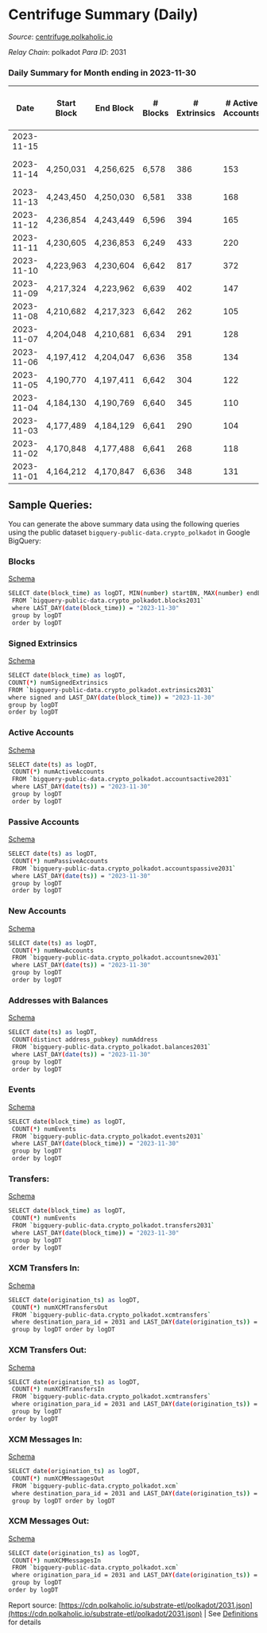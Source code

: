 # Centrifuge Summary (Daily)

_Source_: [centrifuge.polkaholic.io](https://centrifuge.polkaholic.io)

*Relay Chain*: polkadot
*Para ID*: 2031



### Daily Summary for Month ending in 2023-11-30


| Date    | Start Block | End Block | # Blocks | # Extrinsics | # Active Accounts | # Passive Accounts | # New Accounts | # Addresses | # Events  | # Transfers ($USD) | # XCM Transfers In ($USD) | # XCM Transfers Out ($USD) | # XCM In | # XCM Out | Issues |
|---------|-------------|-----------|----------|--------------|-------------------|--------------------|----------------|-------------|-----------|--------------------|---------------------------|----------------------------|----------|-----------|--------|
| 2023-11-15 |  |  |  |  |  |  |  |  |  |   |   |   |  |  |  |
| 2023-11-14 | 4,250,031 | 4,256,625 | 6,578 | 386 | 153 | 33 | 32 | 47,507 | 17,845 | 335  |   |   | 26 | 41 | 17 missing (0.26%) |
| 2023-11-13 | 4,243,450 | 4,250,030 | 6,581 | 338 | 168 | 45 | 30 | 47,477 | 17,450 | 288  |   |   | 9 | 21 |  |
| 2023-11-12 | 4,236,854 | 4,243,449 | 6,596 | 394 | 165 | 47 | 37 | 47,449 | 18,014 | 341  |   |   | 53 | 59 |  |
| 2023-11-11 | 4,230,605 | 4,236,853 | 6,249 | 433 | 220 | 45 | 35 | 47,414 | 17,530 | 372  |   |   | 46 | 36 |  |
| 2023-11-10 | 4,223,963 | 4,230,604 | 6,642 | 817 | 372 | 64 | 66 | 47,435 | 21,481 | 544  |   |   | 41 | 42 |  |
| 2023-11-09 | 4,217,324 | 4,223,962 | 6,639 | 402 | 147 | 47 | 39 | 47,381 | 18,172 | 360  |   |   | 41 | 15 |  |
| 2023-11-08 | 4,210,682 | 4,217,323 | 6,642 | 262 | 105 | 28 |  | 47,347 | 16,923 | 230  |   |   | 26 | 20 |  |
| 2023-11-07 | 4,204,048 | 4,210,681 | 6,634 | 291 | 128 | 28 | 20 | 47,330 | 17,154 | 250  |   |   | 23 | 28 |  |
| 2023-11-06 | 4,197,412 | 4,204,047 | 6,636 | 358 | 134 | 47 | 39 | 47,316 | 17,691 | 334  |   |   | 21 | 22 |  |
| 2023-11-05 | 4,190,770 | 4,197,411 | 6,642 | 304 | 122 | 27 | 20 | 47,282 | 17,293 | 266  |   |   | 28 | 32 |  |
| 2023-11-04 | 4,184,130 | 4,190,769 | 6,640 | 345 | 110 | 40 |  | 47,263 | 17,497 | 308  |   |   | 69 | 30 |  |
| 2023-11-03 | 4,177,489 | 4,184,129 | 6,641 | 290 | 104 | 25 | 20 | 47,237 | 17,232 | 266  |   |   | 31 | 41 |  |
| 2023-11-02 | 4,170,848 | 4,177,488 | 6,641 | 268 | 118 | 36 | 21 | 47,221 | 16,962 | 223  |   |   | 24 | 16 |  |
| 2023-11-01 | 4,164,212 | 4,170,847 | 6,636 | 348 | 131 | 26 | 15 | 47,202 | 17,544 | 298  |   |   | 16 | 50 |  |

## Sample Queries:
You can generate the above summary data using the following queries using the public dataset `bigquery-public-data.crypto_polkadot` in Google BigQuery:


### Blocks 

[Schema](https://github.com/colorfulnotion/substrate-etl/blob/main/schema/blocks.json)

```bash
SELECT date(block_time) as logDT, MIN(number) startBN, MAX(number) endBN, COUNT(*) numBlocks 
 FROM `bigquery-public-data.crypto_polkadot.blocks2031`  
 where LAST_DAY(date(block_time)) = "2023-11-30" 
 group by logDT 
 order by logDT
```

### Signed Extrinsics 

[Schema](https://github.com/colorfulnotion/substrate-etl/blob/main/schema/extrinsics.json)

```bash
SELECT date(block_time) as logDT, 
COUNT(*) numSignedExtrinsics 
FROM `bigquery-public-data.crypto_polkadot.extrinsics2031`  
where signed and LAST_DAY(date(block_time)) = "2023-11-30" 
group by logDT 
order by logDT
```

### Active Accounts 

[Schema](https://github.com/colorfulnotion/substrate-etl/blob/main/schema/accountsactive.json)

```bash
SELECT date(ts) as logDT, 
 COUNT(*) numActiveAccounts 
 FROM `bigquery-public-data.crypto_polkadot.accountsactive2031` 
 where LAST_DAY(date(ts)) = "2023-11-30" 
 group by logDT 
 order by logDT
```

### Passive Accounts 

[Schema](https://github.com/colorfulnotion/substrate-etl/blob/main/schema/accountspassive.json)

```bash
SELECT date(ts) as logDT, 
 COUNT(*) numPassiveAccounts 
 FROM `bigquery-public-data.crypto_polkadot.accountspassive2031` 
 where LAST_DAY(date(ts)) = "2023-11-30" 
 group by logDT 
 order by logDT
```

### New Accounts 

[Schema](https://github.com/colorfulnotion/substrate-etl/blob/main/schema/accountsnew.json)

```bash
SELECT date(ts) as logDT, 
 COUNT(*) numNewAccounts 
 FROM `bigquery-public-data.crypto_polkadot.accountsnew2031` 
 where LAST_DAY(date(ts)) = "2023-11-30" 
 group by logDT
 order by logDT
```

### Addresses with Balances 

[Schema](https://github.com/colorfulnotion/substrate-etl/blob/main/schema/balances.json)

```bash
SELECT date(ts) as logDT,
 COUNT(distinct address_pubkey) numAddress 
 FROM `bigquery-public-data.crypto_polkadot.balances2031` 
 where LAST_DAY(date(ts)) = "2023-11-30" 
 group by logDT 
 order by logDT
```

### Events 

[Schema](https://github.com/colorfulnotion/substrate-etl/blob/main/schema/events.json)

```bash
SELECT date(block_time) as logDT, 
 COUNT(*) numEvents 
 FROM `bigquery-public-data.crypto_polkadot.events2031` 
 where LAST_DAY(date(block_time)) = "2023-11-30" 
 group by logDT 
 order by logDT
```

### Transfers:

[Schema](https://github.com/colorfulnotion/substrate-etl/blob/main/schema/transfers.json)

```bash
SELECT date(block_time) as logDT, 
 COUNT(*) numEvents 
 FROM `bigquery-public-data.crypto_polkadot.transfers2031` 
 where LAST_DAY(date(block_time)) = "2023-11-30" 
 group by logDT 
 order by logDT
```

### XCM Transfers In: 

[Schema](https://github.com/colorfulnotion/substrate-etl/blob/main/schema/xcmtransfers.json)

```bash
SELECT date(origination_ts) as logDT, 
 COUNT(*) numXCMTransfersOut 
 FROM `bigquery-public-data.crypto_polkadot.xcmtransfers` 
 where destination_para_id = 2031 and LAST_DAY(date(origination_ts)) = "2023-11-30" 
 group by logDT order by logDT
```

### XCM Transfers Out: 

[Schema](https://github.com/colorfulnotion/substrate-etl/blob/main/schema/xcmtransfers.json)

```bash
SELECT date(origination_ts) as logDT, 
 COUNT(*) numXCMTransfersIn 
 FROM `bigquery-public-data.crypto_polkadot.xcmtransfers` 
 where origination_para_id = 2031 and LAST_DAY(date(origination_ts)) = "2023-11-30" 
 group by logDT 
order by logDT
```

### XCM Messages In: 

[Schema](https://github.com/colorfulnotion/substrate-etl/blob/main/schema/xcm.json)

```bash
SELECT date(origination_ts) as logDT, 
 COUNT(*) numXCMMessagesOut 
 FROM `bigquery-public-data.crypto_polkadot.xcm` 
 where destination_para_id = 2031 and LAST_DAY(date(origination_ts)) = "2023-11-30" 
 group by logDT order by logDT
```

### XCM Messages Out: 

[Schema](https://github.com/colorfulnotion/substrate-etl/blob/main/schema/xcm.json)

```bash
SELECT date(origination_ts) as logDT, 
 COUNT(*) numXCMMessagesIn 
 FROM `bigquery-public-data.crypto_polkadot.xcm` 
 where origination_para_id = 2031 and LAST_DAY(date(origination_ts)) = "2023-11-30" 
 group by logDT 
order by logDT
```


Report source: [https://cdn.polkaholic.io/substrate-etl/polkadot/2031.json](https://cdn.polkaholic.io/substrate-etl/polkadot/2031.json) | See [Definitions](/DEFINITIONS.md) for details

